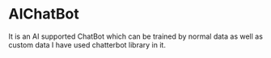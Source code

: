 # AIChatBot

It is an AI supported ChatBot which can be trained by normal data as well as custom data
I have used chatterbot library in it.
